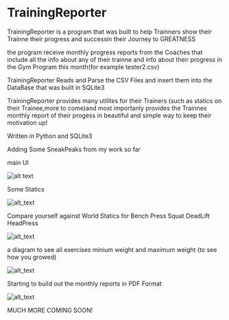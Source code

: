 # TrainingReporter

TrainingReporter is a program that was built to help Trainners show their Trainne their progress and successin their Journey to GREATNESS


the program receive monthly progress reports from the Coaches that include all the info about any of their trainne and info about their progress in the Gym Program this month(for example tester2.csv)

TrainingReporter Reads and Parse the CSV Files and insert them into the DataBase that was built in SQLite3

TrainingReporter provides many utilites for their Trainers (such as statics on their Trainee,more to come)and most importanly provides the Trainnes monthly report of their progess in beautiful and simple way to keep their motivation up!

Written in Python and SQLite3

Adding Some SneakPeaks from my work so far 

main UI

![alt text](https://i.imgur.com/ZCpGeQ9.png)

Some Statics

![alt_text](https://i.imgur.com/xx5420T.png)

Compare yourself against World Statics for Bench Press Squat DeadLift HeadPress

![alt_text](https://i.imgur.com/sGyYnh8.png)

a diagram to see all exercises minium weight and maximum weight (to see how you growed)

![alt_text](https://i.imgur.com/ca6muMa.png)

Starting to build out the monthly reports in PDF Format

![alt_text](https://i.imgur.com/ZFxODIV.png)


MUCH MORE COMING SOON!
